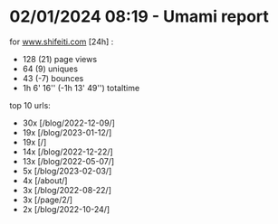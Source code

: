 # 02/01/2024 08:19 - Umami report
for www.shifeiti.com [24h] :

 - 128 (21) page views
 - 64 (9) uniques
 - 43 (-7) bounces
 - 1h 6' 16'' (-1h 13' 49'') totaltime


top 10 urls:
 - 30x [/blog/2022-12-09/]
 - 19x [/blog/2023-01-12/]
 - 19x [/]
 - 14x [/blog/2022-12-22/]
 - 13x [/blog/2022-05-07/]
 - 5x [/blog/2023-02-03/]
 - 4x [/about/]
 - 3x [/blog/2022-08-22/]
 - 3x [/page/2/]
 - 2x [/blog/2022-10-24/]


